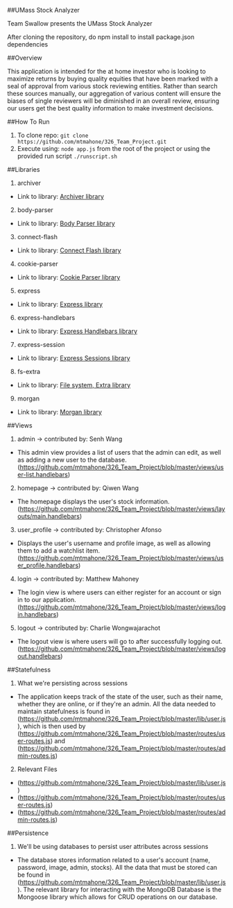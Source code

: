 ##UMass Stock Analyzer

Team Swallow presents the UMass Stock Analyzer

After cloning the repository, do npm install to install package.json dependencies

##Overview

This application is intended for the at home investor who is looking to maximize returns by buying quality equities that
 have been marked with a seal of approval from various stock reviewing entities. Rather than search these sources
 manually, our aggregation of various content will ensure the biases of single reviewers will be diminished in an
 overall review, ensuring our users get the best quality information to make investment decisions.

##How To Run

 1. To clone repo: `git clone https://github.com/mtmahone/326_Team_Project.git`
 2. Execute using: `node app.js` from the root of the project or using the provided run script `./runscript.sh`

##Libraries

 1. archiver
  * Link to library: [Archiver library](https://github.com/archiverjs/node-archiver)
 2. body-parser
  * Link to library: [Body Parser library](https://github.com/expressjs/body-parser)
 3. connect-flash
  * Link to library: [Connect Flash library](https://github.com/jaredhanson/connect-flash)
 4. cookie-parser
  * Link to library: [Cookie Parser library](https://github.com/expressjs/cookie-parser)
 5. express
  * Link to library: [Express library](https://github.com/strongloop/express)
 6. express-handlebars
  * Link to library: [Express Handlebars library](https://github.com/ericf/express-handlebars)
 7. express-session
  * Link to library: [Express Sessions library](https://github.com/expressjs/session)
 8. fs-extra
  * Link to library: [File system, Extra library](https://github.com/jprichardson/node-fs-extra)
 9. morgan
  * Link to library: [Morgan library](https://github.com/expressjs/morgan)


##Views

 1. admin -> contributed by: Senh Wang
  * This admin view provides a list of users that the admin can edit, as well as adding a new user to the database.
   (https://github.com/mtmahone/326_Team_Project/blob/master/views/user-list.handlebars)
 2. homepage -> contributed by: Qiwen Wang
  * The homepage displays the user's stock information.
   (https://github.com/mtmahone/326_Team_Project/blob/master/views/layouts/main.handlebars)
 3. user_profile -> contributed by: Christopher Afonso
  * Displays the user's username and profile image, as well as allowing them to add a watchlist item.
   (https://github.com/mtmahone/326_Team_Project/blob/master/views/user_profile.handlebars)
 4. login -> contributed by: Matthew Mahoney
   * The login view is where users can either register for an account or sign in to our application.
    (https://github.com/mtmahone/326_Team_Project/blob/master/views/login.handlebars)
 5. logout -> contributed by: Charlie Wongwajarachot
   * The logout view is where users will go to after successfully logging out.
    (https://github.com/mtmahone/326_Team_Project/blob/master/views/logout.handlebars)

##Statefulness

 1. What we're persisting across sessions
  * The application keeps track of the state of the user, such as their name, whether they are online, or if they're an
  admin. All the data needed to maintain statefulness is found in
  (https://github.com/mtmahone/326_Team_Project/blob/master/lib/user.js), which is then used by
  (https://github.com/mtmahone/326_Team_Project/blob/master/routes/user-routes.js) and
  (https://github.com/mtmahone/326_Team_Project/blob/master/routes/admin-routes.js)

 2. Relevant Files
  * (https://github.com/mtmahone/326_Team_Project/blob/master/lib/user.js)
  * (https://github.com/mtmahone/326_Team_Project/blob/master/routes/user-routes.js)
  * (https://github.com/mtmahone/326_Team_Project/blob/master/routes/admin-routes.js)

##Persistence

 1. We'll be using databases to persist user attributes across sessions
  * The database stores information related to a user's account (name, password, image, admin, stocks). All the data
  that must be stored can be found in (https://github.com/mtmahone/326_Team_Project/blob/master/lib/user.js). The relevant library
  for interacting with the MongoDB Database is the Mongoose library which allows for CRUD operations on our database.
